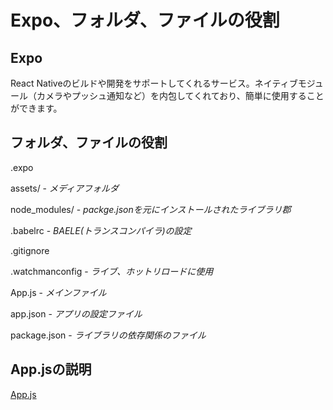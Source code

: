 # Expo、フォルダ、ファイルの役割

## Expo

React Nativeのビルドや開発をサポートしてくれるサービス。ネイティブモジュール（カメラやプッシュ通知など）を内包してくれており、簡単に使用することができます。


## フォルダ、ファイルの役割

.expo

assets/ - _メディアフォルダ_

node_modules/ - _packge.jsonを元にインストールされたライブラリ郡_

.babelrc - _BAELE(トランスコンパイラ)の設定_

.gitignore

.watchmanconfig - _ライブ、ホットリロードに使用_

App.js - _メインファイル_

app.json - _アプリの設定ファイル_

package.json - _ライブラリの依存関係のファイル_

## App.jsの説明

[App.js](https://github.com/katsumeshi/react-native-workshop-0922/blob/c07f10c9f98ff4458eeabeb230a0558711419fb5/App.js)
